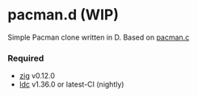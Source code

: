 # pacman.d (WIP)

Simple Pacman clone written in D. Based on [pacman.c](https://github.com/floooh/pacman.c)

### Required

- [zig](https://ziglang.org/download) v0.12.0
- [ldc](https://ldc-developers.github.io) v1.36.0 or latest-CI (nightly)